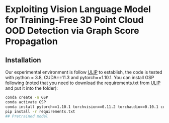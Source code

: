 # Exploiting Vision Language Model for Training-Free 3D Point Cloud OOD Detection via Graph Score Propagation
## Installation
Our experimental environment is follow [ULIP](https://github.com/salesforce/ULIP) to establish, the code is tested with python = 3.8, CUDA==11.3 and pytorch==1.10.1.
You can install GSP following (noted that you need to download the requirements.txt from [ULIP](https://github.com/salesforce/ULIP) and put it into the folder):
```bash
conda create -n GSP
conda activate GSP
conda install pytorch==1.10.1 torchvision==0.11.2 torchaudio==0.10.1 cudatoolkit=11.3 -c pytorch -c conda-forge
pip install -r requirements.txt
## Pretrained model
